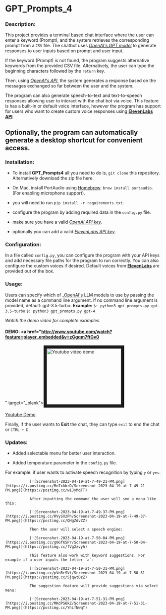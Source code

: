 # GPT_Prompts_4

### Description:
 
   This project provides a terminal based chat interface where the user can enter a keyword (Prompt), and the system retrieves the corresponding prompt from a `CSV` file.
   The chatbot uses [_OpenAI's GPT model_](https://openai.com) to generate responses to user inputs based on prompt and user input. 

   If the keyword (Prompt) is not found, the program suggests alternative keywords from the provided CSV file. Alternatively, the user can type the beginning characters followed by the `return` key.

   Then, using [_OpenAI's API_](https://openai.com), the system generates a response based on the messages exchanged so far between the user and the system. 

   The program can also generate speech-to-text and text-to-speech responses allowing user to interact with the chat bot via voice. This feature is has a built-in or default voice interface, however the program has support for users who want to create custom voice responses using [__ElevenLabs API__](https://beta.elevenlabs.io).

   Optionally, the program can automatically generate a desktop shortcut for convenient access.
---

### Installation:

   * To install __GPT_Prompts4__ all you need to do is, `git clone` this repository. Alternatively download the zip file here.

   * On Mac, install PortAudio using [Homebrew](http://brew.sh/): `brew install portaudio`.
   (For enabling microphone support).

   * you will need to run `pip install -r requirements.txt`.

   * configure the program by adding required data in the `config.py` file.

   * make sure you have a valid [_OpenAI API key_](https://platform.openai.com).

   * optionally you can add a valid [_ElevenLabs API key_](https://beta.elevenlabs.io).


### Configuration:

   In a file called `config.py`, you can configure the program with your API keys and add necessary 
   file paths for the program to run correctly. You can also configure the custom voices if desired.
   Default voices from [__ElevenLabs__](https://beta.elevenlabs.io) are provided out of the box.

### Usage:

   Users can specify which of [_OpenAI's](https://openai.com) LLM models to use by passing the model name as a command line argument. If no command line argument is provided, default: gpt-3.5-turbo.
   __Example:__ ```$: python3 gpt_prompts.py gpt-3.5-turbo```
                ```$: python3 gpt_prompts.py gpt-4```
   
   _Watch the demo video for complete examples._

   #### DEMO: <a href="http://www.youtube.com/watch?feature=player_embedded&v=zGgqm7ftGv0
   " target="_blank"><img src="http://img.youtube.com/vi/zGgqm7ftGv0/0.jpg" 
   alt="Youtube video demo" width="240" height="180" border="10" /></a>

   [Youtube Demo](https://youtu.be/zGgqm7ftGv0)

   Finally, if the user wants to __Exit__ the chat, they can type `exit` to end the chat or `CTRL + D`.

### Updates:

   * Added selectable menu for better user interaction.

   * Added temperature parameter in the `config.py` file.

   For example:
               if user wants to activate speech recognition by typing `y` or `yes`.

               [![Screenshot-2023-04-19-at-7-49-21-PM.png](https://i.postimg.cc/Bn7xhbrD/Screenshot-2023-04-19-at-7-49-21-PM.png)](https://postimg.cc/w1JyMqTT)

               After inputting the command the user will see a menu like this:

               [![Screenshot-2023-04-19-at-7-49-37-PM.png](https://i.postimg.cc/RVySXzPh/Screenshot-2023-04-19-at-7-49-37-PM.png)](https://postimg.cc/QHgZdvZZ)

               Then the user will select a speech engine:

               [![Screenshot-2023-04-19-at-7-50-04-PM.png](https://i.postimg.cc/g0GfKSPr/Screenshot-2023-04-19-at-7-50-04-PM.png)](https://postimg.cc/fVg2zvyh)

               This feature also work with keyword suggestions. For example if a user inputs the letter `a`:

               [![Screenshot-2023-04-19-at-7-50-31-PM.png](https://i.postimg.cc/pVnRrSVt/Screenshot-2023-04-19-at-7-50-31-PM.png)](https://postimg.cc/SjqwtDzZ)

               The suggestion feature will provide suggestions via select menu:

               [![Screenshot-2023-04-19-at-7-51-31-PM.png](https://i.postimg.cc/MKdPS6kZ/Screenshot-2023-04-19-at-7-51-31-PM.png)](https://postimg.cc/YhLfNwqT)


